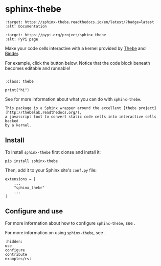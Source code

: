 # sphinx-thebe


```{image} https://readthedocs.org/projects/sphinx-thebe/badge/?version=latest
:target: https://sphinx-thebe.readthedocs.io/en/latest/?badge=latest
:alt: Documentation
```

```{image} https://img.shields.io/pypi/v/sphinx-thebe.svg
:target: https://pypi.org/project/sphinx_thebe
:alt: PyPi page
```

Make your code cells interactive with a kernel provided by [Thebe](http://thebelab.readthedocs.org/)
and [Binder](https://mybinder.org).

For example, click the button below. Notice that the code block beneath becomes
editable and runnable!

```{thebe-button} Launch thebe
```

```{code-block} python
:class: thebe

print("hi")
```

See [](use.md) for more information about what you can do with `sphinx-thebe`.

```{note}
This package is a Sphinx wrapper around the excellent [thebe project](http://thebelab.readthedocs.org/),
a javascript tool to convert static code cells into interactive cells backed
by a kernel.
```

## Install

To install `sphinx-thebe` first clonse and install it:

```
pip install sphinx-thebe
```

Then, add it to your Sphinx site's `conf.py` file:

```
extensions = [
    ...
    "sphinx_thebe"
    ...
]
```

## Configure and use

For more information about how to configure `sphinx-thebe`, see [](configure.md).

For more information on using `sphinx-thebe`, see [](use.md).

```{toctree}
:hidden:
use
configure
contribute
examples/rst
```
